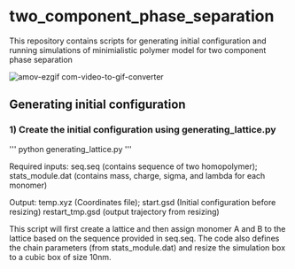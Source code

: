 # two_component_phase_separation

This repository contains scripts for generating initial configuration and running simulations of minimialistic polymer model for two component phase separation

![amov-ezgif com-video-to-gif-converter](https://github.com/user-attachments/assets/2fb83f84-16f8-4350-8dc4-b2b38827edd7)

## Generating initial configuration
### 1) Create the initial configuration using generating_lattice.py

''' 
python generating_lattice.py
'''

Required inputs: seq.seq (contains sequence of two homopolymer); stats_module.dat (contains mass, charge, sigma, and lambda for each monomer)

Output: temp.xyz (Coordinates file); start.gsd (Initial configuration before resizing) restart_tmp.gsd (output trajectory from resizing)

This script will first create a lattice and then assign monomer A and B to the lattice based on the sequence provided in seq.seq. The code also defines the chain parameters (from stats_module.dat) and resize the simulation box to a cubic box of size 10nm.
